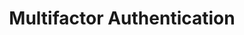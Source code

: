 ---
lang: es
layout: doc
redirect_from:
- /es/doc/multifactor-authentication/
- /es/doc/Multi-factorAuthentication/
redirect_to: https://github.com/Qubes-Community/Contents/blob/master/docs/security/multifactor-authentication.md
ref: 78
title: Multifactor Authentication
---